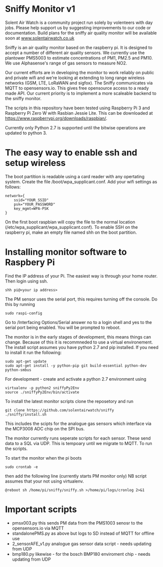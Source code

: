 # Sniffy Monitor v1

Solent Air Watch is a community project run solely by volenteers with day jobs. Please help support us by suggesting improvements to our code or documentation. Build plans for the sniffy air quality monitor will be available soon at www.solentairwatch.co.uk

Sniffy is an air quality monitor based on the raspberry pi. It is designed to accept a number of different air quality sensors. We currently use the plantower PMS5003 to estimate concentrations of PM1, PM2.5 and PM10. We use Alphasense's range of gas sensors to measure NO2.

Our current efforts are in developing the monitor to work reliably on public and private wifi and we're looking at extending to long range wireless networks (GSM, LTE, LoRaWAN and sigfox). The Sniffy communicates via MQTT to opensensors.io. This gives free opensource access to a ready made API. Our current priority is to implement a more scaleable backend to the sniffy monitor.

The scripts in this repository have been tested using Raspberry Pi 3 and Raspberry Pi Zero W with Rasbian Jessie Lite. This can be downloaded at
https://www.raspberrypi.org/downloads/raspbian/.

Currently only Python 2.7 is supported until the bitwise operations are updated to python 3.

# The easy way to enable ssh and setup wireless

The boot partition is readable using a card reader with any opertating system. Create the file /boot/wpa_supplicant.conf. Add your wifi settings as follows:

    network={
        ssid="YOUR_SSID"
        psk="YOUR_PASSWORD"
        key_mgmt=WPA-PSK
    }

On the first boot raspbian will copy the file to the normal location (/etc/wpa_supplicant/wpa_supplicant.conf).
To enable SSH on the raspberry pi, make an empty file named shh on the boot partition. 

# Installing monitor software to Raspbery Pi
Find the IP address of your Pi. The easiest way is through your home router. Then login using ssh.

    shh pi@<your ip address>

The PM sensor uses the serial port, this requires turning off the console. Do this by running

    sudo raspi-config

Go to /Interfacing Options/Serial answer no to a login shell and yes to the serial port being enabled. You will be prompted to reboot.

The monitor is in the early stages of development, this means things can change. Because of this it is recommneded to use a virtual environement. The install script assumes you have python 2.7 and pip installed. If you need to install it run the following:

    sudo apt-get update
    sudo apt-get install -y python-pip git build-essential python-dev python-smbus
    
For development - create and activate a python 2.7 environment using

    virtualenv -p python2 sniffyPy2Env
    source ./sniffyPy2Env/bin/activate

To install the latest monitor scripts clone the reposetory and run

    git clone https://github.com/solentairwatch/sniffy
    ./sniffy/install.sh
    
This includes the scipts for the analogue gas sensors which interface via the MCP3008 ADC chip on the SPI bus.

The monitor currently runs seperate scripts for each sensor. These send data to a SQL via UDP. This is tempoary until we migrate to MQTT. To run the scripts.

To start the monitor when the pi boots 
    
    sudo crontab -e

then add the following line (currently starts PM monitor only)
NB script assumes that your not using virtualenv.

    @reboot sh /home/pi/sniffy/sniffy.sh >/home/pi/logs/cronlog 2>&1
    

# Important scripts

- pmsx003.py           this sends PM data from the PMS1003 senosr to the opensensors.io  via MQTT
- standalonePMS.py     as above but logs to SD instead of MQTT for offline use
- 2_sensorAFE_v1.py    analogue gas sensor data script - needs updating from UDP 
- bmp180.py            likewise - for the bosch BMP180 enviroment chip - needs updating from UDP 
   
